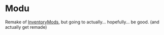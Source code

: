 # Modu
Remake of [InventoryMods](https://github.com/fatboychummy/InventoryMods), but going to actually... hopefully... be good. (and actually get remade)
